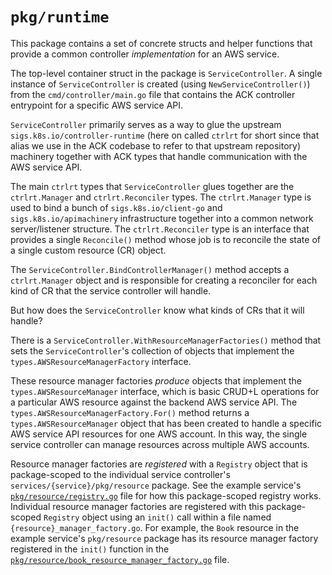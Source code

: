 # `pkg/runtime`

This package contains a set of concrete structs and helper functions that
provide a common controller *implementation* for an AWS service.

The top-level container struct in the package is `ServiceController`. A single
instance of `ServiceController` is created (using `NewServiceController()`)
from the `cmd/controller/main.go` file that contains the ACK controller
entrypoint for a specific AWS service API.

`ServiceController` primarily serves as a way to glue the upstream
`sigs.k8s.io/controller-runtime` (here on called `ctrlrt` for short since that
alias we use in the ACK codebase to refer to that upstream repository)
machinery together with ACK types that handle communication with the AWS
service API.

The main `ctrlrt` types that `ServiceController` glues together
are the `ctrlrt.Manager` and `ctrlrt.Reconciler` types. The `ctrlrt.Manager`
type is used to bind a bunch of `sigs.k8s.io/client-go` and
`sigs.k8s.io/apimachinery` infrastructure together into a common network
server/listener structure. The `ctrlrt.Reconciler` type is an interface that
provides a single `Reconcile()` method whose job is to reconcile the state of a
single custom resource (CR) object.

The `ServiceController.BindControllerManager()` method accepts a
`ctrlrt.Manager` object and is responsible for creating a reconciler for each
kind of CR that the service controller will handle.

But how does the `ServiceController` know what kinds of CRs that it will
handle?

There is a `ServiceController.WithResourceManagerFactories()` method
that sets the `ServiceController`'s collection of objects that implement the
`types.AWSResourceManagerFactory` interface.

These resource manager factories *produce* objects that implement the
`types.AWSResourceManager` interface, which is basic CRUD+L operations for a
particular AWS resource against the backend AWS service API. The
`types.AWSResourceManagerFactory.For()` method returns a
`types.AWSResourceManager` object that has been created to handle a specific
AWS service API resources for one AWS account. In this way, the single service
controller can manage resources across multiple AWS accounts.

Resource manager factories are *registered* with a `Registry` object that is
package-scoped to the individual service controller's
`services/{service}/pkg/resource` package. See the example service's
[`pkg/resource/registry.go`](../services/example/pkg/resource/registry.go) file
for how this package-scoped registry works. Individual resource manager
factories are registered with this package-scoped `Registry` object using an
`init()` call within a file named `{resource}_manager_factory.go`. For example,
the `Book` resource in the example service's `pkg/resource` package has its
resource manager factory registered in the `init()` function in the
[`pkg/resource/book_resource_manager_factory.go`](../services/example/pkg/resource/book_resource_manager_factory.go)
file.

